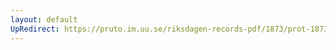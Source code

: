 ```yaml
---
layout: default
UpRedirect: https://pruto.im.uu.se/riksdagen-records-pdf/1873/prot-1873--fk--127/prot-1873--fk--127_004.pdf
---
```

